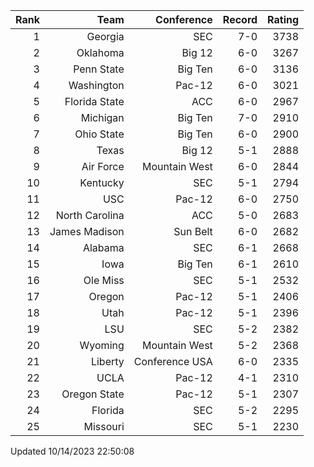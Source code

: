 | Rank  | Team                 | Conference           | Record   | Rating |
| ---:  | ---:                 | ---:                 | ---:     | ---:   |
| 1     | Georgia              | SEC                  | 7-0      | 3738   |
| 2     | Oklahoma             | Big 12               | 6-0      | 3267   |
| 3     | Penn State           | Big Ten              | 6-0      | 3136   |
| 4     | Washington           | Pac-12               | 6-0      | 3021   |
| 5     | Florida State        | ACC                  | 6-0      | 2967   |
| 6     | Michigan             | Big Ten              | 7-0      | 2910   |
| 7     | Ohio State           | Big Ten              | 6-0      | 2900   |
| 8     | Texas                | Big 12               | 5-1      | 2888   |
| 9     | Air Force            | Mountain West        | 6-0      | 2844   |
| 10    | Kentucky             | SEC                  | 5-1      | 2794   |
| 11    | USC                  | Pac-12               | 6-0      | 2750   |
| 12    | North Carolina       | ACC                  | 5-0      | 2683   |
| 13    | James Madison        | Sun Belt             | 6-0      | 2682   |
| 14    | Alabama              | SEC                  | 6-1      | 2668   |
| 15    | Iowa                 | Big Ten              | 6-1      | 2610   |
| 16    | Ole Miss             | SEC                  | 5-1      | 2532   |
| 17    | Oregon               | Pac-12               | 5-1      | 2406   |
| 18    | Utah                 | Pac-12               | 5-1      | 2396   |
| 19    | LSU                  | SEC                  | 5-2      | 2382   |
| 20    | Wyoming              | Mountain West        | 5-2      | 2368   |
| 21    | Liberty              | Conference USA       | 6-0      | 2335   |
| 22    | UCLA                 | Pac-12               | 4-1      | 2310   |
| 23    | Oregon State         | Pac-12               | 5-1      | 2307   |
| 24    | Florida              | SEC                  | 5-2      | 2295   |
| 25    | Missouri             | SEC                  | 5-1      | 2230   |

Updated 10/14/2023 22:50:08

